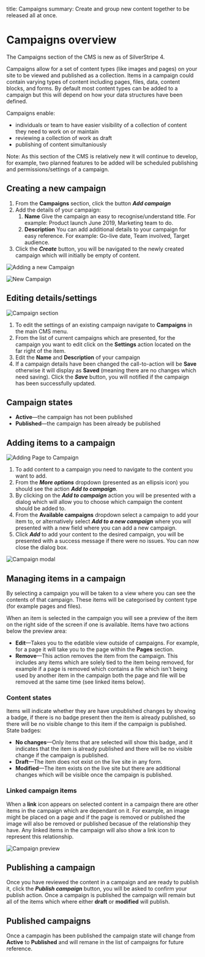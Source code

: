 title: Campaigns
summary: Create and group new content together to be released all at once.

# Campaigns overview

The Campaigns section of the CMS is new as of SilverStripe 4.

Campaigns allow for a set of content types (like images and pages) on your site to be viewed and published as a collection. Items in a campaign could contain varying types of content including pages, files, data, content blocks, and forms. By default most content types can be added to a campaign but this will depend on how your data structures have been defined.

Campaigns enable:
* individuals or team to have easier visibility of a collection of content they need to work on or maintain
* reviewing a collection of work as draft
* publishing of content simultaniously 

Note: As this section of the CMS is relatively new it will continue to develop, for example, two planned features to be added will be scheduled publishing and permissions/settings of a campaign.


## Creating a new campaign

1. From the **Campaigns** section, click the button ***Add campaign***
2. Add the details of your campaign:
	1. **Name** Give the campaign an easy to recognise/understand title. For example: Product launch June 2019, Marketing team to do.
	2. **Description** You can add additional details to your campaign for easy reference. For example: Go-live date, Team involved, Target audience.
3. Click the ***Create*** button, you will be navigated to the newly created campaign which will initially be empty of content. 

![Adding a new Campaign](/_images/campaigns-section.png)

![New Campaign](/_images/new-campaign.png)


## Editing details/settings

![Campaign section](/_images/campaign-gridfield.png)

1. To edit the settings of an existing campaign navigate to **Campaigns** in the main CMS menu. 
2. From the list of current campaigns which are presented, for the campaign you want to edit click on the **Settings** action located on the far right of the item.
3. Edit the **Name** and **Description** of your campaign
4. If a campaign details have been changed the call-to-action will be **Save** otherwise it will display as **Saved** (meaning there are no changes which need saving). Click the ***Save*** button, you will notified if the campaign has been successfully updated.  

## Campaign states
 * **Active**—the campaign has not been published 
 * **Published**—the campaign has been already be published

## Adding items to a campaign

![Adding Page to Campaign](/_images/add-to-campaign.png)

1. To add content to a campaign you need to navigate to the content you want to add.
2. From the ***More options*** dropdown (presented as an ellipsis icon) you should see the action ***Add to campaign***.
3. By clicking on the ***Add to campaign*** action you will be presented with a dialog which will allow you to choose which campaign the content should be added to.
4. From the **Available campaigns** dropdown select a campaign to add your item to, or alternatively select ***Add to a new campaign*** where you will presented with a new field where you can add a new campaign.
5. Click ***Add*** to add your content to the desired campaign, you will be presented with a success message if there were no issues. You can now close the dialog box.

![Campaign modal](/_images/campaign-modal.png)

## Managing items in a campaign

By selecting a campaign you will be taken to a view where you can see the contents of that campaign. These items will be categorised by content type (for example pages and files). 

When an item is selected in the campaign you will see a preview of the item on the right side of the screen if one is available. Items have two actions below the preview area:
 * **Edit**—Takes you to the edatible view outside of campaigns. For example, for a page it will take you to the page within the **Pages** section.
 * **Remove**—This action removes the item from the campaign. This includes any items which are solely tied to the item being removed, for example if a page is removed which contains a file which isn't being used by another item in the campaign both the page and file will be removed at the same time (see linked items below).
 
 ### Content states
 Items will indicate whether they are have unpublished changes by showing a badge, if there is no badge present then the item is already published, so there will be no visible change to this item if the campaign is published.
 State badges:
  * **No changes**—Only items that are selected will show this badge, and it indicates that the item is already published and there will be no visible change if the campaign is published.
  * **Draft**—The item does not exist on the live site in any form.
  * **Modified**—The item exists on the live site but there are additional changes which will be visible once the campaign is published.
 
 ### Linked campaign items
 
When a **link** icon appears on selected content in a campaign there are other items in the campaign which are dependant on it. For example, an image might be placed on a page and if the page is removed or published the image will also be removed or published becasue of the relationship they have. Any linked items in the campaign will also show a link icon to represent this relationship.

![Campaign preview](/_images/preview-campaign.png)

 ## Publishing a campaign
 
Once you have reviewed the content in a campaign and are ready to publish it, click the ***Publish campaign*** button, you will be asked to confirm your publish action. Once a campaign is published the campaign will remain but all of the items which where either **draft** or **modified** will publish.  
 
 ## Published campaigns
 
 Once a campagin has been published the campaign state will change from **Active** to **Published** and will remane in the list of campaigns for future reference.

